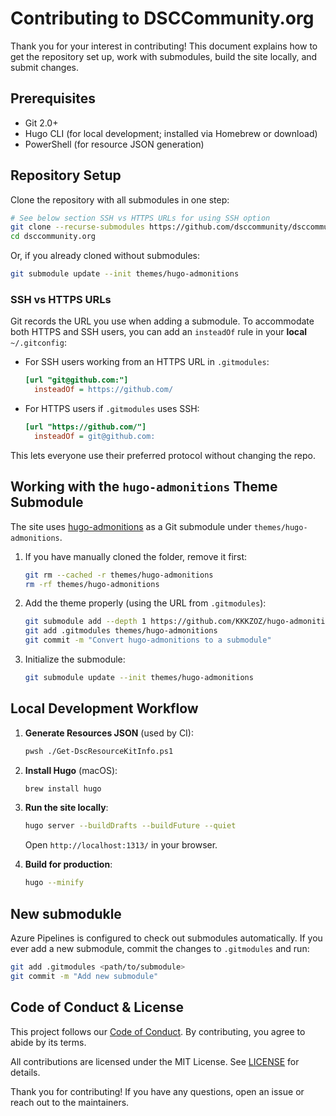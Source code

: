 # Contributing to DSCCommunity.org

Thank you for your interest in contributing! This document explains how to
get the repository set up, work with submodules, build the site locally, and
submit changes.

## Prerequisites

- Git 2.0+
- Hugo CLI (for local development; installed via Homebrew or download)
- PowerShell (for resource JSON generation)

## Repository Setup

Clone the repository with all submodules in one step:

```bash
# See below section SSH vs HTTPS URLs for using SSH option
git clone --recurse-submodules https://github.com/dsccommunity/dsccommunity.org.git
cd dsccommunity.org
```

Or, if you already cloned without submodules:

```bash
git submodule update --init themes/hugo-admonitions
```

### SSH vs HTTPS URLs

Git records the URL you use when adding a submodule. To accommodate both
HTTPS and SSH users, you can add an `insteadOf` rule in your **local** `~/.gitconfig`:

- For SSH users working from an HTTPS URL in `.gitmodules`:

  ```ini
  [url "git@github.com:"]
    insteadOf = https://github.com/
  ```

- For HTTPS users if `.gitmodules` uses SSH:

  ```ini
  [url "https://github.com/"]
    insteadOf = git@github.com:
  ```

This lets everyone use their preferred protocol without changing the repo.


## Working with the `hugo-admonitions` Theme Submodule

The site uses [hugo-admonitions](https://github.com/gohugoio/hugo-admonitions)
as a Git submodule under `themes/hugo-admonitions`.

1. If you have manually cloned the folder, remove it first:

   ```bash
   git rm --cached -r themes/hugo-admonitions
   rm -rf themes/hugo-admonitions
   ```

2. Add the theme properly (using the URL from `.gitmodules`):

   ```bash
   git submodule add --depth 1 https://github.com/KKKZOZ/hugo-admonitions.git themes/hugo-admonitions
   git add .gitmodules themes/hugo-admonitions
   git commit -m "Convert hugo-admonitions to a submodule"
   ```

3. Initialize the submodule:

   ```bash
   git submodule update --init themes/hugo-admonitions
   ```

## Local Development Workflow

1. **Generate Resources JSON** (used by CI):

   ```bash
   pwsh ./Get-DscResourceKitInfo.ps1
   ```

1. **Install Hugo** (macOS):

   ```bash
   brew install hugo
   ```

1. **Run the site locally**:

   ```bash
   hugo server --buildDrafts --buildFuture --quiet
   ```

   Open `http://localhost:1313/` in your browser.

1. **Build for production**:

   ```bash
   hugo --minify
   ```

## New submodukle

Azure Pipelines is configured to check out submodules automatically. If you
ever add a new submodule, commit the changes to `.gitmodules` and run:

```bash
git add .gitmodules <path/to/submodule>
git commit -m "Add new submodule"
```


## Code of Conduct & License

This project follows our [Code of Conduct](CODE_OF_CONDUCT.md). By contributing, you agree to abide by its terms.

All contributions are licensed under the MIT License. See [LICENSE](LICENSE) for details.

Thank you for contributing! If you have any questions, open an issue or reach out to the maintainers.
